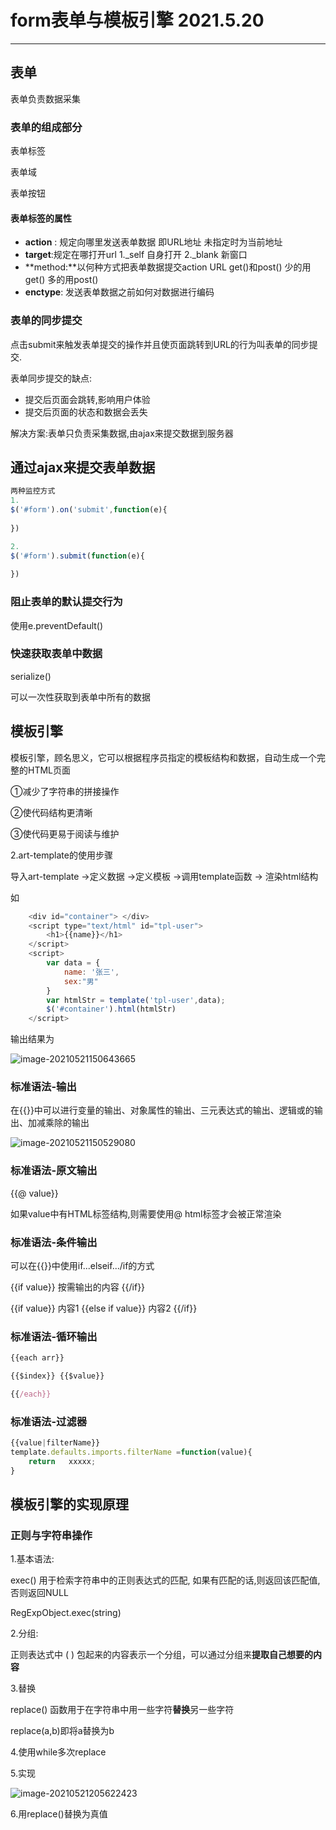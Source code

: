 # form表单与模板引擎 2021.5.20

------

## 表单 

表单负责数据采集 

### 表单的组成部分

表单标签

表单域

表单按钮

#### 表单标签的属性

- **action** : 规定向哪里发送表单数据  即URL地址 未指定时为当前地址  
- **target**:规定在哪打开url     1._self 自身打开    2._blank 新窗口
- **method:**以何种方式把表单数据提交action URL  get()和post()  少的用get() 多的用post()
- **enctype**: 发送表单数据之前如何对数据进行编码

### 表单的同步提交

点击submit来触发表单提交的操作并且使页面跳转到URL的行为叫表单的同步提交.

表单同步提交的缺点:

- 提交后页面会跳转,影响用户体验
- 提交后页面的状态和数据会丢失

解决方案:表单只负责采集数据,由ajax来提交数据到服务器



## 通过ajax来提交表单数据

```js
两种监控方式
1.
$('#form').on('submit',function(e){
    
})

2.
$('#form').submit(function(e){
    
})
```

### 阻止表单的默认提交行为

使用e.preventDefault() 

### 快速获取表单中数据

serialize()

可以一次性获取到表单中所有的数据

## 模板引擎

模板引擎，顾名思义，它可以根据程序员指定的模板结构和数据，自动生成一个完整的HTML页面

①减少了字符串的拼接操作

②使代码结构更清晰

③使代码更易于阅读与维护 

2.art-template的使用步骤

导入art-template  ->定义数据 ->定义模板 ->调用template函数 -> 渲染html结构

如

```js
 	<div id="container"> </div>
	<script type="text/html" id="tpl-user">
		<h1>{{name}}</h1>
	</script>
	<script>
		var data = {
			name: '张三',
			sex:"男"
		}
		var htmlStr = template('tpl-user',data);
		$('#container').html(htmlStr)
	</script>
```

输出结果为

![image-20210521150643665](C:\Users\ASUS\AppData\Roaming\Typora\typora-user-images\image-20210521150643665.png)

### 标准语法-输出

在{{}}中可以进行变量的输出、对象属性的输出、三元表达式的输出、逻辑或的输出、加减乘除的输出

![image-20210521150529080](C:\Users\ASUS\AppData\Roaming\Typora\typora-user-images\image-20210521150529080.png)

### 标准语法-原文输出

{{@ value}} 

如果value中有HTML标签结构,则需要使用@ html标签才会被正常渲染

### 标准语法-条件输出

可以在{{}}中使用if...elseif.../if的方式

{{if value}} 按需输出的内容 {{/if}}

{{if value}} 内容1 {{else if value}} 内容2 {{/if}}

### 标准语法-循环输出

```js
{{each arr}}

{{$index}} {{$value}}

{{/each}}
```

### 标准语法-过滤器

```js
{{value|filterName}}
template.defaults.imports.filterName =function(value){
    return   xxxxx;
}
```

## 模板引擎的实现原理

### 正则与字符串操作

1.基本语法:

exec() 用于检索字符串中的正则表达式的匹配, 如果有匹配的话,则返回该匹配值,否则返回NULL

RegExpObject.exec(string) 

2.分组:

正则表达式中 ( ) 包起来的内容表示一个分组，可以通过分组来**提取自己想要的内容**

3.替换

replace() 函数用于在字符串中用一些字符**替换**另一些字符

replace(a,b)即将a替换为b

4.使用while多次replace

5.实现

![image-20210521205622423](C:\Users\ASUS\AppData\Roaming\Typora\typora-user-images\image-20210521205622423.png)

6.用replace()替换为真值

